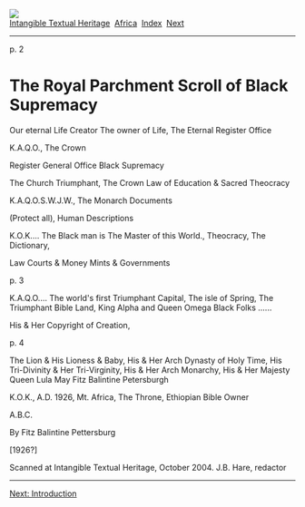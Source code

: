 [![](../../cdshop/ithlogo.png)](../../index)  
[Intangible Textual Heritage](../../index)  [Africa](../index) 
[Index](index)  [Next](rps01) 

------------------------------------------------------------------------

<span id="page_2">p. 2</span>

# The Royal Parchment Scroll of Black Supremacy

Our eternal Life Creator The owner of Life, The Eternal Register Office

K.A.Q.O., The Crown

Register General Office Black Supremacy

The Church Triumphant, The Crown Law of Education & Sacred Theocracy

K.A.Q.O.S.W.J.W., The Monarch Documents

(Protect all), Human Descriptions

K.O.K.... The Black man is The Master of this World., Theocracy, The
Dictionary,

Law Courts & Money Mints & Governments

<span id="page_3">p. 3</span>

K.A.Q.O.... The world's first Triumphant Capital, The isle of Spring,
The Triumphant Bible Land, King Alpha and Queen Omega Black Folks ......

His & Her Copyright of Creation,

<span id="page_4">p. 4</span>

The Lion & His Lioness & Baby, His & Her Arch Dynasty of Holy Time, His
Tri-Divinity & Her Tri-Virginity, His & Her Arch Monarchy, His & Her
Majesty Queen Lula May Fitz Balintine Petersburgh

K.O.K., A.D. 1926, Mt. Africa, The Throne, Ethiopian Bible Owner

A.B.C.

By Fitz Balintine Pettersburg

\[1926?\]

Scanned at Intangible Textual Heritage, October 2004. J.B. Hare,
redactor

------------------------------------------------------------------------

[Next: Introduction](rps01)
